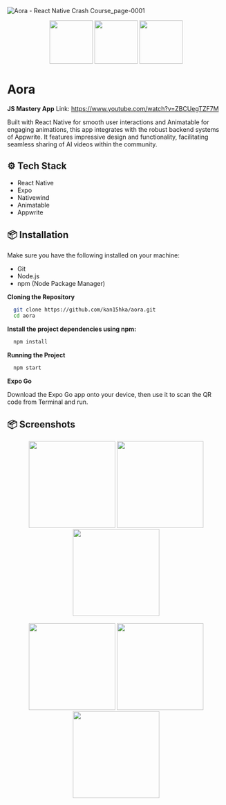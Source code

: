 ![Aora - React Native Crash Course_page-0001](https://github.com/user-attachments/assets/548ba6b3-19b5-49a7-a9f6-6b5e0e7c0684)

<div align="center">
  <img src="https://github.com/user-attachments/assets/0c192b6c-1b8e-48f3-8a0e-8eae239c5048" width="100px" />
  <img src="https://github.com/user-attachments/assets/dd0f3f06-7545-49d6-9555-d47ed8c8cfa2" width="100px" />
  <img src="https://github.com/user-attachments/assets/2c9e7c84-cad6-4cc7-a479-a5695cbaee73" width="100px" />
</div>

# **Aora**

**JS Mastery App** 
Link: https://www.youtube.com/watch?v=ZBCUegTZF7M

Built with React Native for smooth user interactions and Animatable for engaging animations, this app integrates with the robust backend systems of Appwrite. It features impressive design and functionality, facilitating seamless sharing of AI videos within the community.
## ⚙️ Tech Stack
- React Native
- Expo
- Nativewind
- Animatable
- Appwrite

## 📦 Installation
Make sure you have the following installed on your machine:
- Git
- Node.js
- npm (Node Package Manager)

**Cloning the Repository**
```bash
  git clone https://github.com/kan15hka/aora.git
  cd aora
```
**Install the project dependencies using npm:**
```bash
  npm install
```
**Running the Project**
```bash
  npm start
```

**Expo Go**

Download the Expo Go app onto your device, then use it to scan the QR code from Terminal and run.

## 📦 Screenshots

<div align="center">
  <img src="https://github.com/user-attachments/assets/aaa1fc1e-862c-428e-982c-c3281da8f83f" width="200px" />
  <img src="https://github.com/user-attachments/assets/4c7b3cde-ef39-442b-b276-de1116e1dc2b" width="200px" />
  <img src="https://github.com/user-attachments/assets/86870312-8498-4a6c-9b97-cc5625e30f2b" width="200px" />
</div>
<br/>
<div align="center">
  <img src="https://github.com/user-attachments/assets/3e110b6a-348b-41e1-afd2-e6c2ae0684ce" width="200px" />
  <img src="https://github.com/user-attachments/assets/145d3100-069f-4930-a9cf-d534ebe344dc" width="200px" />
  <img src="https://github.com/user-attachments/assets/fbd061c1-486e-4703-b215-da55b5ffe86c" width="200px" />
</div>

